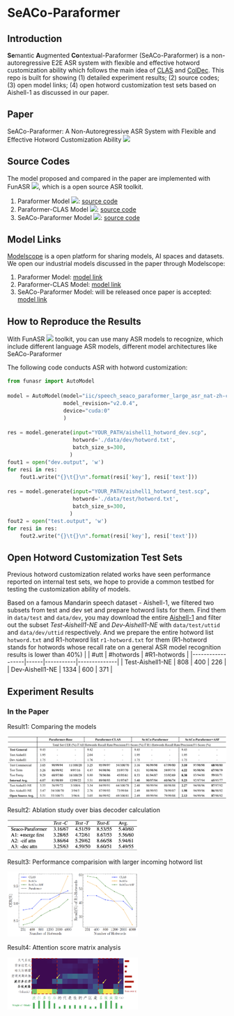 # SeACo-Paraformer

## Introduction
**Se**mantic **A**ugmented **Co**ntextual-Paraformer (SeACo-Paraformer) is a non-autoregressive E2E ASR system with flexible and effective hotword customization ability which follows the main idea of [CLAS](https://arxiv.org/pdf/1808.02480.pdf) and [ColDec](https://arxiv.org/pdf/2012.09466.pdf).
This repo is built for showing (1) detailed experiment results; (2) source codes; (3) open model links; (4) open hotword customization test sets based on Aishell-1 as discussed in our paper.
## Paper
SeACo-Paraformer: A Non-Autoregressive ASR System with Flexible and Effective Hotword Customization Ability <a href="https://arxiv.org/abs/2308.03266"><img src="https://img.shields.io/badge/Arxiv-2308.03266-green"></a>
## Source Codes
The model proposed and compared in the paper are implemented with FunASR <a href='https://github.com/alibaba-damo-academy/FunASR'><img src='https://img.shields.io/badge/Github-Code-blue'></a>, which is a open source ASR toolkit.
1. Paraformer Model <a href="https://arxiv.org/abs/2206.08317"><img src="https://img.shields.io/badge/Arxiv-2206.08317-green"></a>: [source code](https://github.com/alibaba-damo-academy/FunASR/tree/main/funasr/models/paraformer)
2. Paraformer-CLAS Model <a href="https://arxiv.org/abs/2305.11013"><img src="https://img.shields.io/badge/Arxiv-2305.11013-green"></a>: [source code](https://github.com/alibaba-damo-academy/FunASR/tree/main/funasr/models/contextual_paraformer)
3. SeACo-Paraformer Model <a href="https://arxiv.org/abs/2308.03266"><img src="https://img.shields.io/badge/Arxiv-2308.03266-green"></a>: [source code](https://github.com/alibaba-damo-academy/FunASR/tree/main/funasr/models/seaco_paraformer)
## Model Links
[Modelscope](https://modelscope.cn/models) is a open platform for sharing models, AI spaces and datasets. We open our industrial models discussed in the paper through Modelscope:
1. Paraformer Model: [model link](https://modelscope.cn/models/damo/speech_paraformer-large_asr_nat-zh-cn-16k-common-vocab8404-pytorch/summary)
2. Paraformer-CLAS Model: [model link](https://modelscope.cn/models/damo/speech_paraformer-large-contextual_asr_nat-zh-cn-16k-common-vocab8404/summary)
3. SeACo-Paraformer Model: will be released once paper is accepted: [model link](https://modelscope.cn/models/iic/speech_seaco_paraformer_large_asr_nat-zh-cn-16k-common-vocab8404-pytorch/summary)
## How to Reproduce the Results
With FunASR <a href='https://github.com/alibaba-damo-academy/FunASR'><img src='https://img.shields.io/badge/Github-Code-blue'></a> toolkit, you can use many ASR models to recognize, which include different language ASR models, different model architectures like SeACo-Paraformer

The following code conducts ASR with hotword customization:
```python
from funasr import AutoModel

model = AutoModel(model="iic/speech_seaco_paraformer_large_asr_nat-zh-cn-16k-common-vocab8404-pytorch",
                  model_revision="v2.0.4",
                  device="cuda:0"
                  )

res = model.generate(input="YOUR_PATH/aishell1_hotword_dev.scp",
                     hotword='./data/dev/hotword.txt',
                     batch_size_s=300,
                    )
fout1 = open("dev.output", 'w')
for resi in res:
    fout1.write("{}\t{}\n".format(resi['key'], resi['text']))

res = model.generate(input="YOUR_PATH/aishell1_hotword_test.scp",
                     hotword='./data/test/hotword.txt',
                     batch_size_s=300,
                    )
fout2 = open("test.output", 'w')
for resi in res:
    fout2.write("{}\t{}\n".format(resi['key'], resi['text']))
```
## Open Hotword Customization Test Sets
Previous hotword customization related works have seen performance reported on internal test sets, we hope to provide a common testbed for testing the customization ability of models. 

Based on a famous Mandarin speech dataset - Aishell-1, we filtered two subsets from test and dev set and prepare hotword lists for them.
Find them in `data/test` and `data/dev`, you may download the entire [Aishell-1](https://www.openslr.org/33/) and filter out the subset *Test-Aishell1-NE* and *Dev-Aishell1-NE* with `data/test/uttid` and `data/dev/uttid` respectively. And we prepare the entire hotword list `hotword.txt` and R1-hotword list `r1-hotword.txt` for them (R1-hotword stands for hotwords whose recall rate on a general ASR model recognition results is lower than  40%)
|                  | #utt | #hotwords | #R1-hotwords |
|------------------|------|-----------|--------------|
| Test-Aishell1-NE | 808  | 400       | 226          |
| Dev-Aishell1-NE  | 1334 | 600       | 371          |
## Experiment Results
### In the Paper
Result1: Comparing the models

<img src="./figures/fig1.png" width="1000">

Result2: Ablation study over bias decoder calculation

<img src="./figures/fig2.png" width="300">

Result3: Performance comparision with larger incoming hotword list

<img src="./figures/fig3.png" width="300">

Result4: Attention score matrix analysis

<img src="./figures/fig4.png" width="300">

